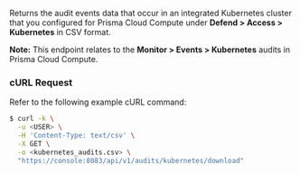 Returns the audit events data that occur in an integrated Kubernetes cluster that you configured for Prisma Cloud Compute under **Defend > Access > Kubernetes** in CSV format.

**Note:** This endpoint relates to the **Monitor > Events > Kubernetes** audits in Prisma Cloud Compute.

### cURL Request

Refer to the following example cURL command:

```bash
$ curl -k \
  -u <USER> \
  -H 'Content-Type: text/csv' \
  -X GET \
  -o <kubernetes_audits.csv> \
  "https://console:8083/api/v1/audits/kubernetes/download"
```

